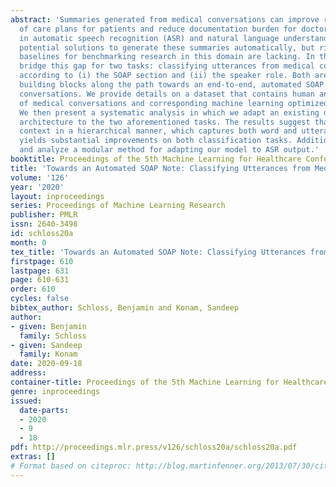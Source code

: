 ```yaml
---
abstract: 'Summaries generated from medical conversations can improve recall and understanding
  of care plans for patients and reduce documentation burden for doctors. Recent advancements
  in automatic speech recognition (ASR) and natural language understanding (NLU) offer
  potential solutions to generate these summaries automatically, but rigorous quantitative
  baselines for benchmarking research in this domain are lacking. In this paper, we
  bridge this gap for two tasks: classifying utterances from medical conversations
  according to (i) the SOAP section and (ii) the speaker role. Both are fundamental
  building blocks along the path towards an end-to-end, automated SOAP note for medical
  conversations. We provide details on a dataset that contains human and ASR transcriptions
  of medical conversations and corresponding machine learning optimized SOAP notes.
  We then present a systematic analysis in which we adapt an existing deep learning
  architecture to the two aforementioned tasks. The results suggest that modelling
  context in a hierarchical manner, which captures both word and utterance level context,
  yields substantial improvements on both classification tasks. Additionally, we develop
  and analyze a modular method for adapting our model to ASR output.'
booktitle: Proceedings of the 5th Machine Learning for Healthcare Conference
title: 'Towards an Automated SOAP Note: Classifying Utterances from Medical Conversations'
volume: '126'
year: '2020'
layout: inproceedings
series: Proceedings of Machine Learning Research
publisher: PMLR
issn: 2640-3498
id: schloss20a
month: 0
tex_title: 'Towards an Automated SOAP Note: Classifying Utterances from Medical Conversations'
firstpage: 610
lastpage: 631
page: 610-631
order: 610
cycles: false
bibtex_author: Schloss, Benjamin and Konam, Sandeep
author:
- given: Benjamin
  family: Schloss
- given: Sandeep
  family: Konam
date: 2020-09-18
address: 
container-title: Proceedings of the 5th Machine Learning for Healthcare Conference
genre: inproceedings
issued:
  date-parts:
  - 2020
  - 9
  - 18
pdf: http://proceedings.mlr.press/v126/schloss20a/schloss20a.pdf
extras: []
# Format based on citeproc: http://blog.martinfenner.org/2013/07/30/citeproc-yaml-for-bibliographies/
---
```

